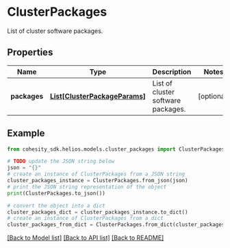 # ClusterPackages

List of cluster software packages.

## Properties

Name | Type | Description | Notes
------------ | ------------- | ------------- | -------------
**packages** | [**List[ClusterPackageParams]**](ClusterPackageParams.md) | List of cluster software packages. | [optional] 

## Example

```python
from cohesity_sdk.helios.models.cluster_packages import ClusterPackages

# TODO update the JSON string below
json = "{}"
# create an instance of ClusterPackages from a JSON string
cluster_packages_instance = ClusterPackages.from_json(json)
# print the JSON string representation of the object
print(ClusterPackages.to_json())

# convert the object into a dict
cluster_packages_dict = cluster_packages_instance.to_dict()
# create an instance of ClusterPackages from a dict
cluster_packages_from_dict = ClusterPackages.from_dict(cluster_packages_dict)
```
[[Back to Model list]](../README.md#documentation-for-models) [[Back to API list]](../README.md#documentation-for-api-endpoints) [[Back to README]](../README.md)


